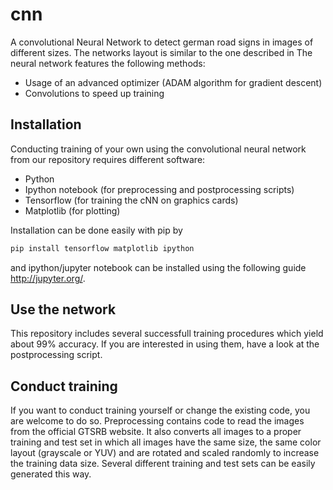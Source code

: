 # cnn
A convolutional Neural Network to detect german road signs in images of different sizes.
The networks layout is similar to the one described in 
The neural network features the following methods:
* Usage of an advanced optimizer (ADAM algorithm for gradient descent)
* Convolutions to speed up training

## Installation
Conducting training of your own using the convolutional neural network from our repository requires different software:
* Python
* Ipython notebook (for preprocessing and postprocessing scripts)
* Tensorflow (for training the cNN on graphics cards)
* Matplotlib (for plotting)

Installation can be done easily with pip by
```bash
pip install tensorflow matplotlib ipython
```
and ipython/jupyter notebook can be installed using the following guide http://jupyter.org/.

## Use the network
This repository includes several successfull training procedures which yield about 99% accuracy.
If you are interested in using them, have a look at the postprocessing script.

## Conduct training
If you want to conduct training yourself or change the existing code, you are welcome to do so. Preprocessing contains code to
read the images from the official GTSRB website. It also converts all images to a proper training and test set in which all images have
the same size, the same color layout (grayscale or YUV) and are rotated and scaled randomly to increase the training data size.
Several different training and test sets can be easily generated this way.
